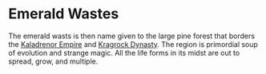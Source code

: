 # Emerald Wastes
The emerald wasts is then name given to the large pine forest that borders the [Kaladrenor Empire](../KaladrenorEmpire.md) and [Kragrock Dynasty](../KragrockDynasty.md). The region is primordial soup of evolution and strange magic. All the life forms in its midst are out to spread, grow, and multiple.  